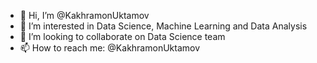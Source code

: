 - 👋 Hi, I’m @KakhramonUktamov
- 👀 I’m interested in Data Science, Machine Learning and Data Analysis
- 💞️ I’m looking to collaborate on Data Science team
- 📫 How to reach me: @KakhramonUktamov 

<!---
KakhramonUktamov/KakhramonUktamov is a ✨ special ✨ repository because its `README.md` (this file) appears on your GitHub profile.
You can click the Preview link to take a look at your changes.
--->

